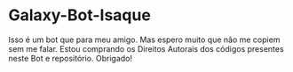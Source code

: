 # Galaxy-Bot-Isaque
Isso é um bot que para meu amigo. Mas espero muito que não me copiem sem me falar. Estou comprando os Direitos Autorais dos códigos presentes neste Bot e repositório. Obrigado!
